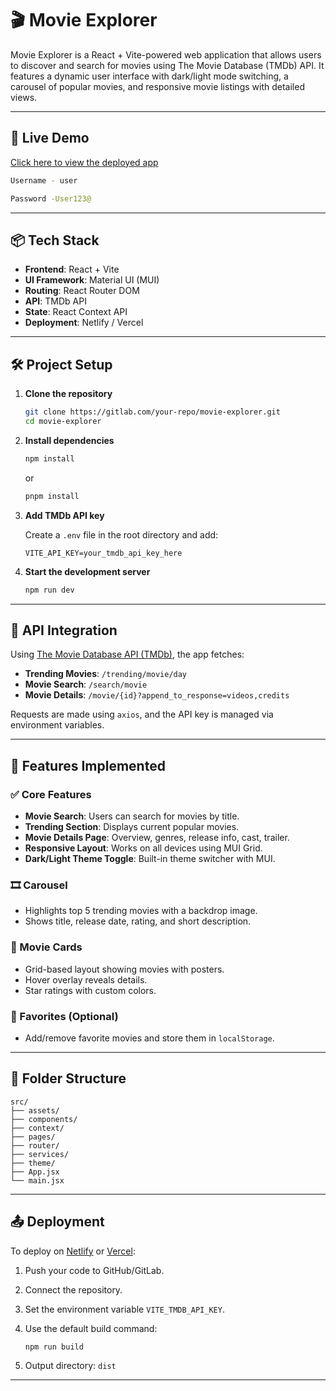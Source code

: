 # 🎬 Movie Explorer

Movie Explorer is a React + Vite-powered web application that allows users to discover and search for movies using The Movie Database (TMDb) API. It features a dynamic user interface with dark/light mode switching, a carousel of popular movies, and responsive movie listings with detailed views.

---

## 🚀 Live Demo

[Click here to view the deployed app](https://movie-explorer-g4t8.vercel.app/)

```bash
Username - user

Password -User123@
```
---

## 📦 Tech Stack

- **Frontend**: React + Vite
- **UI Framework**: Material UI (MUI)
- **Routing**: React Router DOM
- **API**: TMDb API
- **State**: React Context API
- **Deployment**: Netlify / Vercel

---

## 🛠️ Project Setup

1. **Clone the repository**

   ```bash
   git clone https://gitlab.com/your-repo/movie-explorer.git
   cd movie-explorer
   ```

2. **Install dependencies**

   ```bash
   npm install
   ```

   or

   ```bash
   pnpm install
   ```

3. **Add TMDb API key**

   Create a `.env` file in the root directory and add:

   ```
   VITE_API_KEY=your_tmdb_api_key_here
   ```

4. **Start the development server**

   ```bash
   npm run dev
   ```

---

## 🔌 API Integration

Using [The Movie Database API (TMDb)](https://developers.themoviedb.org/3), the app fetches:

- **Trending Movies**: `/trending/movie/day`
- **Movie Search**: `/search/movie`
- **Movie Details**: `/movie/{id}?append_to_response=videos,credits`

Requests are made using `axios`, and the API key is managed via environment variables.

---

## 🧩 Features Implemented

### ✅ Core Features

- **Movie Search**: Users can search for movies by title.
- **Trending Section**: Displays current popular movies.
- **Movie Details Page**: Overview, genres, release info, cast, trailer.
- **Responsive Layout**: Works on all devices using MUI Grid.
- **Dark/Light Theme Toggle**: Built-in theme switcher with MUI.

### 🎞️ Carousel

- Highlights top 5 trending movies with a backdrop image.
- Shows title, release date, rating, and short description.

### 🌟 Movie Cards

- Grid-based layout showing movies with posters.
- Hover overlay reveals details.
- Star ratings with custom colors.

### 💾 Favorites (Optional)

- Add/remove favorite movies and store them in `localStorage`.

---

## 📁 Folder Structure

```
src/
├── assets/
├── components/
├── context/
├── pages/
├── router/
├── services/
├── theme/
├── App.jsx
└── main.jsx
```

---

## 📤 Deployment

To deploy on [Netlify](https://netlify.com) or [Vercel](https://vercel.com):

1. Push your code to GitHub/GitLab.
2. Connect the repository.
3. Set the environment variable `VITE_TMDB_API_KEY`.
4. Use the default build command:

   ```bash
   npm run build
   ```

5. Output directory: `dist`

---
